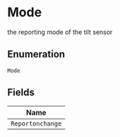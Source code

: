 
# Mode

the reporting mode of the tilt sensor

## Enumeration

`Mode`

## Fields

| Name |
|  --- |
| `Reportonchange` |

